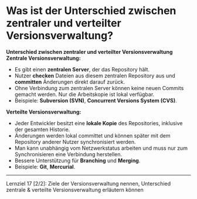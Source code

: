 # Was ist der Unterschied zwischen zentraler und verteilter Versionsverwaltung?

**Unterschied zwischen zentraler und verteilter Versionsverwaltung**
**Zentrale Versionsverwaltung:**
- Es gibt einen **zentralen Server**, der das Repository hält.
- Nutzer **checken** Dateien aus diesem zentralen Repository aus und **committen** Änderungen direkt darauf zurück.
- Ohne Verbindung zum zentralen Server können keine neuen Commits gemacht werden. Nur die Arbeitskopie ist lokal verfügbar.
- Beispiele: **Subversion (SVN)**, **Concurrent Versions System (CVS)**.

**Verteilte Versionsverwaltung:**
- Jeder Entwickler besitzt eine **lokale Kopie** des Repositories, inklusive der gesamten Historie.
- Änderungen werden lokal committet und können später mit dem Repository anderer Nutzer synchronisiert werden.
- Man kann unabhängig vom Netzwerkstatus arbeiten und muss nur zum Synchronisieren eine Verbindung herstellen.
- Bessere Unterstützung für **Branching** und **Merging**.
- Beispiele: **Git**, **Mercurial**.

---

Lernziel 17 \[2/2\]: Ziele der Versionsverwaltung nennen, Unterschied zentrale & verteilte Versionsverwaltung erläutern können
